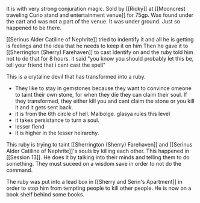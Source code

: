 It is with very strong conjuration magic. Sold by [[Ricky]] at [[Mooncrest traveling Curio stand and entertainment venue]] for 75gp. Was found under the cart and was not a part of the venue. It was under ground. Just so happened to be there.

[[Serinus Alder Catiline of Nephrite]] tried to indentify it and all he is getting is feelings and the idea that he needs to keep it on him
Then he gave it to [[Sherrington (Sherry) Farehaven]] to cast Identify on and the ruby told him not to do that for 8 hours. it said "you know you should probably let this be, tell your friend that i cant cast the spell"

This is a crytaline devil that has transformed into a ruby.
- They like to stay in gemstones because they want to convince omeone to taint their own stone, for when they die they can claim their soul. If they transformed, they either kill you and cant claim the stone or you kill it and it gets sent back. 
- it is from the 6th circle of hell. Malbolge. glasya rules this level
- it takes persistance to turn a soul. 
- lesser fiend
- it is higher in the lesser heirarchy.

This ruby is trying to taint [[Sherrington (Sherry) Farehaven]] and [[Serinus Alder Catiline of Nephrite]]'s souls by killing each other. This happened in [[Session 13]]. He does it by talking into their minds and telling them to do something. They must suceed on a wisdom save in order to not do the command. 

The ruby was put into a lead box in [[Sherry and Serin's Apartment]] in order to stop him from tempting people to kill other people. He is now on a book shelf behind some books. 